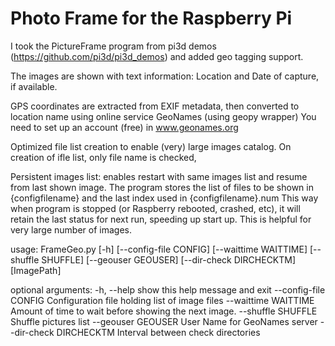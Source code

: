 # Photo Frame for the Raspberry Pi

I took the PictureFrame program from pi3d demos (https://github.com/pi3d/pi3d_demos) and added geo tagging support. 

The images are shown with text information: Location and Date of capture, if available.

GPS coordinates are extracted from EXIF metadata, then converted to location name using online service GeoNames (using geopy wrapper)
You need to set up an account (free) in www.geonames.org



 
Optimized file list creation to enable (very) large images catalog. On creation of ifle list, only file name is checked, 

Persistent images list: enables restart with same images list and resume from last shown image.
    The program stores the list of files to be shown in {configfilename} and the last index used in  {configfilename}.num
    This way when program is stopped (or Raspberry rebooted, crashed, etc), it will retain the last status for next run, speeding up start up. This is helpful for very large number of images.

usage: FrameGeo.py [-h] [--config-file CONFIG] [--waittime WAITTIME]
                   [--shuffle SHUFFLE] [--geouser GEOUSER]
                   [--dir-check DIRCHECKTM]
                   [ImagePath]


optional arguments:
  -h, --help            show this help message and exit
  --config-file CONFIG  Configuration file holding list of image files
  --waittime WAITTIME   Amount of time to wait before showing the next image.
  --shuffle SHUFFLE     Shuffle pictures list
  --geouser GEOUSER     User Name for GeoNames server
  --dir-check DIRCHECKTM
                        Interval between check directories

